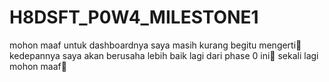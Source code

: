 # H8DSFT_P0W4_MILESTONE1

mohon maaf untuk dashboardnya saya masih kurang begitu mengerti🙏
kedepannya saya akan berusaha lebih baik lagi dari phase 0 ini🙏
sekali lagi mohon maaf🙏
